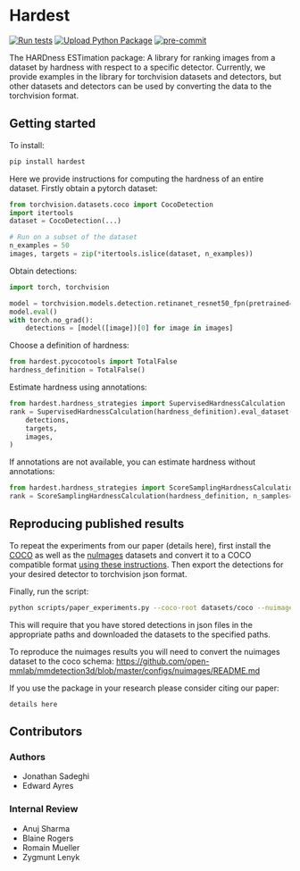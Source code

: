 # Hardest

[![Run tests](https://github.com/fiveai/hardest/actions/workflows/python-package.yml/badge.svg)](https://github.com/fiveai/hardest/actions/workflows/python-package.yml)
[![Upload Python Package](https://github.com/fiveai/hardest/actions/workflows/deploy.yml/badge.svg)](https://github.com/fiveai/hardest/actions/workflows/deploy.yml)
[![pre-commit](https://github.com/fiveai/hardest/actions/workflows/pre-commit.yml/badge.svg)](https://github.com/fiveai/hardest/actions/workflows/pre-commit.yml)

The HARDness ESTimation package: A library for ranking images from a dataset by hardness with respect to a specific detector.
Currently, we provide examples in the library for torchvision datasets and detectors, but other datasets and detectors
can be used by converting the data to the torchvision format.

## Getting started
To install:
```bash
pip install hardest
```

Here we provide instructions for computing the hardness of an entire dataset.
Firstly obtain a pytorch dataset:
```python
from torchvision.datasets.coco import CocoDetection
import itertools
dataset = CocoDetection(...)

# Run on a subset of the dataset
n_examples = 50
images, targets = zip(*itertools.islice(dataset, n_examples))

```
Obtain detections:
```python
import torch, torchvision

model = torchvision.models.detection.retinanet_resnet50_fpn(pretrained=True)
model.eval()
with torch.no_grad():
    detections = [model([image])[0] for image in images]
```

Choose a definition of hardness:
```python
from hardest.pycocotools import TotalFalse
hardness_definition = TotalFalse()
```

Estimate hardness using annotations:
```python
from hardest.hardness_strategies import SupervisedHardnessCalculation
rank = SupervisedHardnessCalculation(hardness_definition).eval_dataset(
    detections,
    targets,
    images,
)
```

If annotations are not available, you can estimate hardness without annotations:
```python
from hardest.hardness_strategies import ScoreSamplingHardnessCalculation
rank = ScoreSamplingHardnessCalculation(hardness_definition, n_samples=10).eval_dataset(detections, images)
```

## Reproducing published results
To repeat the experiments from our paper (details here), first install the [COCO](https://cocodataset.org) as well as the [nuImages](https://www.nuscenes.org/nuimages) datasets and convert it to a COCO compatible format [using these instructions](https://github.com/open-mmlab/mmdetection3d/blob/master/configs/nuimages/README.md).
Then export the detections for your desired detector to torchvision json format.

Finally, run the script:
```bash
python scripts/paper_experiments.py --coco-root datasets/coco --nuimages-root datasets/nuimages-coco --save-dir ./results --detection-path-coco detections/coco --detection-path-nuimages detections/nuimages
```
This will require that you have stored detections in json files in the appropriate paths and downloaded the datasets to
the specified paths.

To reproduce the nuimages results you will need to convert the nuimages dataset to the coco schema:
https://github.com/open-mmlab/mmdetection3d/blob/master/configs/nuimages/README.md

If you use the package in your research please consider citing our paper:
```
details here
```

## Contributors

### Authors

- Jonathan Sadeghi
- Edward Ayres

### Internal Review

- Anuj Sharma
- Blaine Rogers
- Romain Mueller
- Zygmunt Lenyk
